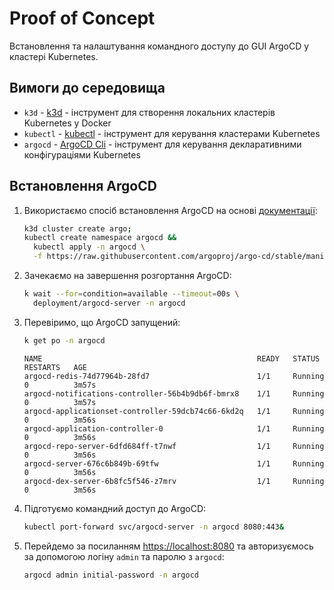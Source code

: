 # Proof of Concept

Встановлення та налаштування командного доступу до GUI ArgoCD у кластері Kubernetes.

## Вимоги до середовища

- `k3d` - [k3d](https://k3d.io/) - інструмент для створення локальних кластерів Kubernetes у Docker
- `kubectl` - [kubectl](https://kubernetes.io/docs/tasks/tools/) - інструмент для керування кластерами Kubernetes
- `argocd` - [ArgoCD Cli](https://argo-cd.readthedocs.io/en/stable/cli_installation/) - інструмент для керування декларативними конфігураціями Kubernetes

## Встановлення ArgoCD

1. Використаємо спосіб встановлення ArgoCD на основі [документації](https://argo-cd.readthedocs.io/en/stable/getting_started/#1-install-argo-cd):

   ```bash
   k3d cluster create argo;
   kubectl create namespace argocd &&
     kubectl apply -n argocd \
     -f https://raw.githubusercontent.com/argoproj/argo-cd/stable/manifests/install.yaml
   ```

2. Зачекаємо на завершення розгортання ArgoCD:

   ```bash
   k wait --for=condition=available --timeout=00s \
     deployment/argocd-server -n argocd
   ```

3. Перевіримо, що ArgoCD запущений:

   ```bash
   k get po -n argocd
   ```

   ```text
   NAME                                                READY   STATUS    RESTARTS   AGE
   argocd-redis-74d77964b-28fd7                        1/1     Running   0          3m57s
   argocd-notifications-controller-56b4b9db6f-bmrx8    1/1     Running   0          3m57s
   argocd-applicationset-controller-59dcb74c66-6kd2q   1/1     Running   0          3m56s
   argocd-application-controller-0                     1/1     Running   0          3m56s
   argocd-repo-server-6dfd684ff-t7nwf                  1/1     Running   0          3m56s
   argocd-server-676c6b849b-69tfw                      1/1     Running   0          3m56s
   argocd-dex-server-6b8fc5f546-z7mrv                  1/1     Running   0          3m56s
   ```

4. Підготуємо командний доступ до ArgoCD:

   ```bash
   kubectl port-forward svc/argocd-server -n argocd 8080:443&
   ```

5. Перейдемо за посиланням [https://localhost:8080](https://localhost:8080) та авторизуємось за допомогою логіну `admin` та паролю з `argocd`:

   ```bash
   argocd admin initial-password -n argocd
   ```
